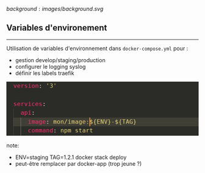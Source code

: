 $background:images/background.svg$
## Variables d'environement
---
Utilisation de variables d'environnement dans `docker-compose.yml` pour :
* gestion develop/staging/production
* configurer le logging syslog
* définir les labels traefik

![envvars](images/envvars.png)

note:
* ENV=staging TAG=1.2.1 docker stack deploy
* peut-être remplacer par docker-app (trop jeune ?)
